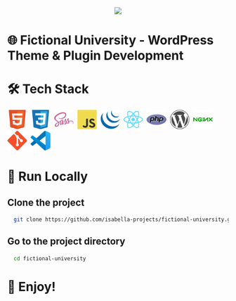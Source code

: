 <div align="center">
    <img src="https://i.imgur.com/YlGrpaq.png" width="800px" height="auto">
</div>

# 🌐 Fictional University - WordPress Theme & Plugin Development

# 🛠 Tech Stack

<div>
    <img src="https://github.com/devicons/devicon/blob/master/icons/html5/html5-original.svg" title="HTML5" alt="HTML5" width="45" height="45"/>&nbsp;
    <img src="https://github.com/devicons/devicon/blob/master/icons/css3/css3-original.svg"  title="CSS3" alt="CSS3" width="45" height="45"/>&nbsp;
    <img src="https://github.com/devicons/devicon/blob/master/icons/sass/sass-original.svg"  title="SASS" alt="SASS" width="45" height="45"/>&nbsp;
    <img src="https://github.com/devicons/devicon/blob/master/icons/javascript/javascript-original.svg"  title="JavaScript" alt="JavaScript" width="45" height="45"/>&nbsp;
    <img src="https://github.com/devicons/devicon/blob/master/icons/jquery/jquery-original.svg"  title="jQuery" alt="jQuery" width="45" height="45"/>&nbsp;
    <img src="https://github.com/devicons/devicon/blob/master/icons/react/react-original.svg"  title="ReactJS" alt="ReactJS" width="45" height="45"/>&nbsp;
    <img src="https://github.com/devicons/devicon/blob/master/icons/php/php-original.svg" title="PHP" alt="PHP" width="45" height="45"/>&nbsp;
    <img src="https://github.com/devicons/devicon/blob/master/icons/wordpress/wordpress-plain.svg" title="WordPress" alt="WordPress" width="45" height="45"/>&nbsp;
    <img src="https://github.com/devicons/devicon/blob/master/icons/nginx/nginx-original.svg" title="nginx" alt="nginx" width="45" height="45"/>&nbsp;
    <img src="https://github.com/devicons/devicon/blob/master/icons/git/git-original.svg" title="Git" alt="Git" width="45" height="45"/>&nbsp;
    <img src="https://github.com/devicons/devicon/blob/master/icons/vscode/vscode-original.svg" title="VSCode" alt="VSCode" width="45" height="45"/>
</div>

# 🧪 Run Locally

## Clone the project

```bash
  git clone https://github.com/isabella-projects/fictional-university.git
```

## Go to the project directory

```bash
  cd fictional-university
```

# 🧪 Enjoy!
